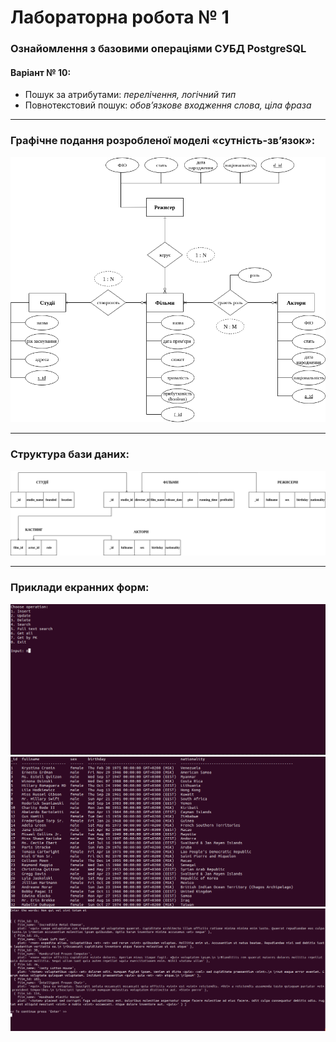 # Лабораторна робота № 1

### Ознайомлення з базовими операціями СУБД PostgreSQL

#### Варіант № 10:
 - Пошук за атрибутами: *перелічення, логічний тип*
 - Повнотекстовий пошук: *обов’язкове входження слова, ціла фраза*

* * *

### Графічне подання розробленої моделі «сутність-зв’язок»:

![ER-model](https://github.com/Valzavator/RelationalDatabasesLabs/blob/master/lab1/images/er-model.png)

* * *

### Cтруктура бази даних:

![DB-structure](https://github.com/Valzavator/RelationalDatabasesLabs/blob/master/lab1/images/database-structure.png)

* * *

### Приклади екранних форм:

![Screenshots](https://github.com/Valzavator/RelationalDatabasesLabs/blob/master/lab1/images/screenshots1.png)
![Screenshots](https://github.com/Valzavator/RelationalDatabasesLabs/blob/master/lab1/images/screenshots2.png)
![Screenshots](https://github.com/Valzavator/RelationalDatabasesLabs/blob/master/lab1/images/screenshots3.png)
